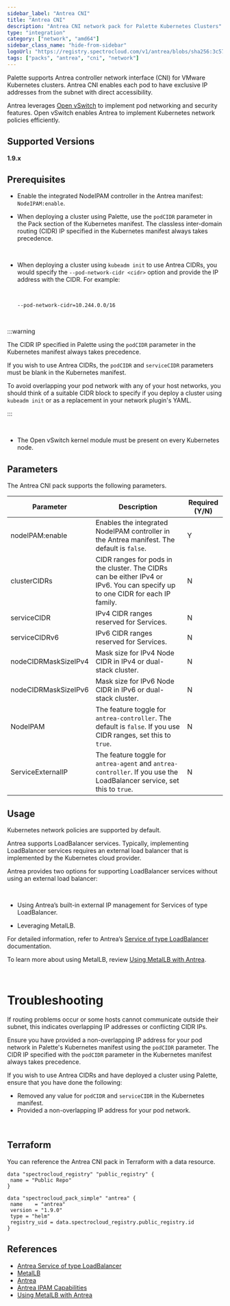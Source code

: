 ```yaml
---
sidebar_label: "Antrea CNI"
title: "Antrea CNI"
description: "Antrea CNI network pack for Palette Kubernetes Clusters"
type: "integration"
category: ["network", "amd64"]
sidebar_class_name: "hide-from-sidebar"
logoUrl: "https://registry.spectrocloud.com/v1/antrea/blobs/sha256:3c5704caf6652c63374282cbf413f8e73a77c4efbc49f375c19c73f8e2ec4148?type=image/png"
tags: ["packs", "antrea", "cni", "network"]
---
```


Palette supports Antrea controller network interface (CNI) for VMware Kubernetes clusters. Antrea CNI enables each pod
to have exclusive IP addresses from the subnet with direct accessibility.

Antrea leverages [Open vSwitch](https://www.openvswitch.org/) to implement pod networking and security features. Open
vSwitch enables Antrea to implement Kubernetes network policies efficiently.

## Supported Versions

**1.9.x**

## Prerequisites

- Enable the integrated NodeIPAM controller in the Antrea manifest: `NodeIPAM:enable`. <br />

- When deploying a cluster using Palette, use the `podCIDR` parameter in the Pack section of the Kubernetes manifest.
  The classless inter-domain routing (CIDR) IP specified in the Kubernetes manifest always takes precedence.

  <br />

- When deploying a cluster using `kubeadm init` to use Antrea CIDRs, you would specify the `--pod-network-cidr <cidr>`
  option and provide the IP address with the CIDR. For example:

  <br />

  `--pod-network-cidr=10.244.0.0/16`

  <br />

:::warning

The CIDR IP specified in Palette using the `podCIDR` parameter in the Kubernetes manifest always takes precedence.

If you wish to use Antrea CIDRs, the `podCIDR` and `serviceCIDR` parameters must be blank in the Kubernetes manifest.

To avoid overlapping your pod network with any of your host networks, you should think of a suitable CIDR block to
specify if you deploy a cluster using `kubeadm init` or as a replacement in your network plugin's YAML.

:::

<br />

- The Open vSwitch kernel module must be present on every Kubernetes node.

## Parameters

The Antrea CNI pack supports the following parameters.

| Parameter            | Description                                                                                                                   | Required (Y/N) |
| -------------------- | ----------------------------------------------------------------------------------------------------------------------------- | -------------- |
| nodeIPAM:enable      | Enables the integrated NodeIPAM controller in the Antrea manifest. The default is `false`.                                    | Y              |
| clusterCIDRs         | CIDR ranges for pods in the cluster. The CIDRs can be either IPv4 or IPv6. You can specify up to one CIDR for each IP family. | N              |
| serviceCIDR          | IPv4 CIDR ranges reserved for Services.                                                                                       | N              |
| serviceCIDRv6        | IPv6 CIDR ranges reserved for Services.                                                                                       | N              |
| nodeCIDRMaskSizeIPv4 | Mask size for IPv4 Node CIDR in IPv4 or dual-stack cluster.                                                                   | N              |
| nodeCIDRMaskSizeIPv6 | Mask size for IPv6 Node CIDR in IPv6 or dual-stack cluster.                                                                   | N              |
| NodeIPAM             | The feature toggle for `antrea-controller`. The default is `false`. If you use CIDR ranges, set this to `true`.               | N              |
| ServiceExternalIP    | The feature toggle for `antrea-agent` and `antrea-controller`. If you use the LoadBalancer service, set this to `true`.       | N              |

## Usage

Kubernetes network policies are supported by default.

Antrea supports LoadBalancer services. Typically, implementing LoadBalancer services requires an external load balancer
that is implemented by the Kubernetes cloud provider.

Antrea provides two options for supporting LoadBalancer services without using an external load balancer:

<br />

- Using Antrea’s built-in external IP management for Services of type LoadBalancer.

- Leveraging MetalLB.

For detailed information, refer to Antrea’s
[Service of type LoadBalancer](https://antrea.io/docs/v1.9.0/docs/service-loadbalancer) documentation.

To learn more about using MetalLB, review
[Using MetalLB with Antrea](https://antrea.io/docs/v1.9.0/docs/service-loadbalancer/#using-metallb-with-antrea).

<br />

# Troubleshooting

If routing problems occur or some hosts cannot communicate outside their subnet, this indicates overlapping IP addresses
or conflicting CIDR IPs.

Ensure you have provided a non-overlapping IP address for your pod network in Palette's Kubernetes manifest using the
`podCIDR` parameter. The CIDR IP specified with the `podCIDR` parameter in the Kubernetes manifest always takes
precedence.

If you wish to use Antrea CIDRs and have deployed a cluster using Palette, ensure that you have done the following:

- Removed any value for `podCIDR` and `serviceCIDR` in the Kubernetes manifest.
- Provided a non-overlapping IP address for your pod network.

<br />

## Terraform

You can reference the Antrea CNI pack in Terraform with a data resource.

```hcl
data "spectrocloud_registry" "public_registry" {
 name = "Public Repo"
}

data "spectrocloud_pack_simple" "antrea" {
 name    = "antrea"
 version = "1.9.0"
 type = "helm"
 registry_uid = data.spectrocloud_registry.public_registry.id
}
```

## References

- [Antrea Service of type LoadBalancer](https://antrea.io/docs/v1.9.0/docs/service-loadbalancer)
- [MetalLB](https://metallb.universe.tf)
- [Antrea](https://antrea.io/)
- [Antrea IPAM Capabilities](https://antrea.io/docs/v1.6.1/docs/antrea-ipam/)
- [Using MetalLB with Antrea](https://antrea.io/docs/v1.9.0/docs/service-loadbalancer/#using-metallb-with-antrea)

